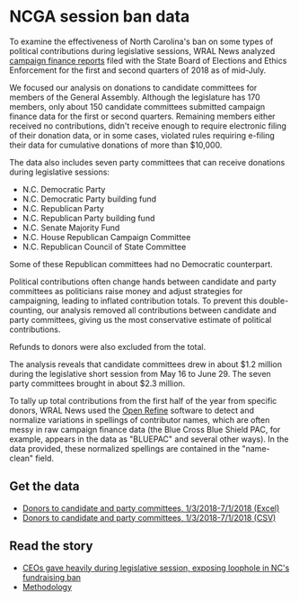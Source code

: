 # NCGA session ban data

To examine the effectiveness of North Carolina's ban on some types of political contributions during legislative sessions, WRAL News analyzed [campaign finance reports](https://www.ncsbe.gov/Campaign-Finance/report-search) filed with the State Board of Elections and Ethics Enforcement for the first and second quarters of 2018 as of mid-July.

We focused our analysis on donations to candidate committees for members of the General Assembly. Although the legislature has 170 members, only about 150 candidate committees submitted campaign finance data for the first or second quarters. Remaining members either received no contributions, didn't receive enough to require electronic filing of their donation data, or in some cases, violated rules requiring e-filing their data for cumulative donations of more than $10,000.

The data also includes seven party committees that can receive donations during legislative sessions:

* N.C. Democratic Party
* N.C. Democratic Party building fund
* N.C. Republican Party
* N.C. Republican Party building fund
* N.C. Senate Majority Fund
* N.C. House Republican Campaign Committee
* N.C. Republican Council of State Committee
 
Some of these Republican committees had no Democratic counterpart.

Political contributions often change hands between candidate and party committees as politicians raise money and adjust strategies for campaigning, leading to inflated contribution totals. To prevent this double-counting, our analysis removed all contributions between candidate and party committees, giving us the most conservative estimate of political contributions.

Refunds to donors were also excluded from the total.

The analysis reveals that candidate committees drew in about $1.2 million during the legislative short session from May 16 to June 29. The seven party committees brought in about $2.3 million.

To tally up total contributions from the first half of the year from specific donors, WRAL News used the [Open Refine](http://openrefine.org/) software to detect and normalize variations in spellings of contributor names, which are often messy in raw campaign finance data (the Blue Cross Blue Shield PAC, for example, appears in the data as "BLUEPAC" and several other ways). In the data provided, these normalized spellings are contained in the "name-clean" field.

## Get the data

* [Donors to candidate and party committees, 1/3/2018-7/1/2018 (Excel)](https://github.com/wraldata/session-ban-data/raw/master/donors0103-0701.xlsx)
* [Donors to candidate and party committees, 1/3/2018-7/1/2018 (CSV)](https://github.com/wraldata/session-ban-data/raw/master/donors0103-0701.csv)

## Read the story

* [CEOs gave heavily during legislative session, exposing loophole in NC's fundraising ban](http://wral.com/17716104)
* [Methodology](http://wral.com/17745001)
